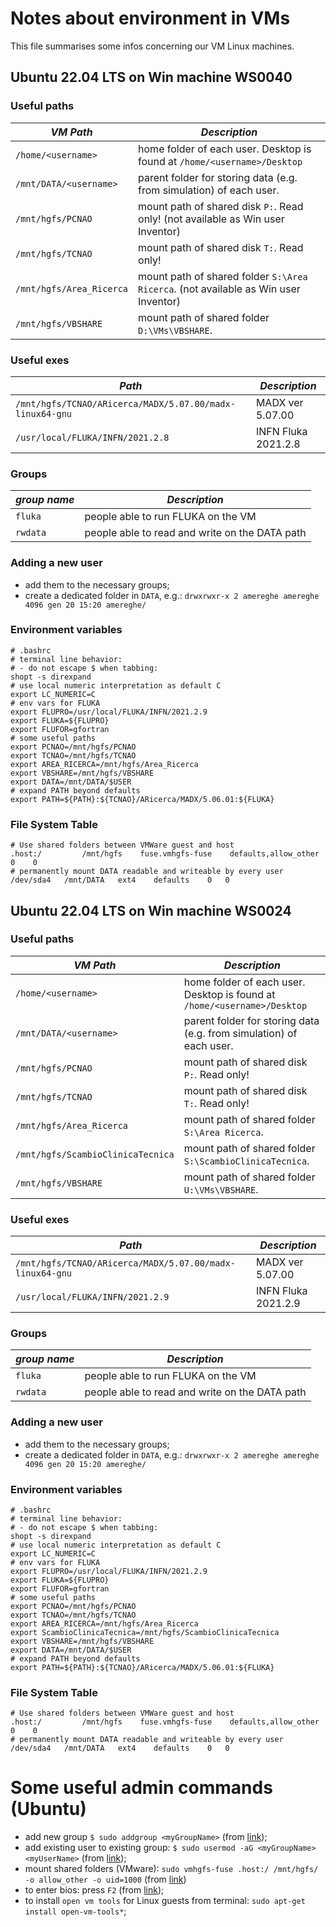# Notes about environment in VMs
This file summarises some infos concerning our VM Linux machines.

## Ubuntu 22.04 LTS on Win machine WS0040
### Useful paths
| *VM Path* | *Description* | 
| --- | --- |
| `/home/<username>` | home folder of each user. Desktop is found at `/home/<username>/Desktop` |
| `/mnt/DATA/<username>` | parent folder for storing data (e.g. from simulation) of each user. |
| `/mnt/hgfs/PCNAO` | mount path of shared disk `P:`. Read only! (not available as Win user Inventor) |
| `/mnt/hgfs/TCNAO` | mount path of shared disk `T:`. Read only! |
| `/mnt/hgfs/Area_Ricerca` | mount path of shared folder `S:\Area Ricerca`. (not available as Win user Inventor) |
| `/mnt/hgfs/VBSHARE` | mount path of shared folder `D:\VMs\VBSHARE`. |

### Useful exes
| *Path* | *Description* | 
| --- | --- |
| `/mnt/hgfs/TCNAO/ARicerca/MADX/5.07.00/madx-linux64-gnu` | MADX ver 5.07.00 |
| `/usr/local/FLUKA/INFN/2021.2.8` | INFN Fluka 2021.2.8 |

### Groups
| *group name* | *Description* |
| --- | --- |
| `fluka` | people able to run FLUKA on the VM |
| `rwdata` | people able to read and write on the DATA path |

### Adding a new user
* add them to the necessary groups;
* create a dedicated folder in `DATA`, e.g.: `drwxrwxr-x 2 amereghe amereghe  4096 gen 20 15:20 amereghe/`

### Environment variables
```
# .bashrc
# terminal line behavior:
# - do not escape $ when tabbing:
shopt -s direxpand
# use local numeric interpretation as default C
export LC_NUMERIC=C
# env vars for FLUKA
export FLUPRO=/usr/local/FLUKA/INFN/2021.2.9
export FLUKA=${FLUPRO}
export FLUFOR=gfortran
# some useful paths
export PCNAO=/mnt/hgfs/PCNAO
export TCNAO=/mnt/hgfs/TCNAO
export AREA_RICERCA=/mnt/hgfs/Area_Ricerca
export VBSHARE=/mnt/hgfs/VBSHARE
export DATA=/mnt/DATA/$USER
# expand PATH beyond defaults
export PATH=${PATH}:${TCNAO}/ARicerca/MADX/5.06.01:${FLUKA}
```

### File System Table
```
# Use shared folders between VMWare guest and host
.host:/         /mnt/hgfs    fuse.vmhgfs-fuse    defaults,allow_other     0    0
# permanently mount DATA readable and writeable by every user
/dev/sda4	/mnt/DATA	ext4	defaults	0	0
```

## Ubuntu 22.04 LTS on Win machine WS0024
### Useful paths
| *VM Path* | *Description* | 
| --- | --- |
| `/home/<username>` | home folder of each user. Desktop is found at `/home/<username>/Desktop` |
| `/mnt/DATA/<username>` | parent folder for storing data (e.g. from simulation) of each user. |
| `/mnt/hgfs/PCNAO` | mount path of shared disk `P:`. Read only! |
| `/mnt/hgfs/TCNAO` | mount path of shared disk `T:`. Read only! |
| `/mnt/hgfs/Area_Ricerca` | mount path of shared folder `S:\Area Ricerca`. |
| `/mnt/hgfs/ScambioClinicaTecnica` | mount path of shared folder `S:\ScambioClinicaTecnica`. |
| `/mnt/hgfs/VBSHARE` | mount path of shared folder `U:\VMs\VBSHARE`. |

### Useful exes
| *Path* | *Description* | 
| --- | --- |
| `/mnt/hgfs/TCNAO/ARicerca/MADX/5.07.00/madx-linux64-gnu` | MADX ver 5.07.00 |
| `/usr/local/FLUKA/INFN/2021.2.9` | INFN Fluka 2021.2.9 |

### Groups
| *group name* | *Description* |
| --- | --- |
| `fluka` | people able to run FLUKA on the VM |
| `rwdata` | people able to read and write on the DATA path |

### Adding a new user
* add them to the necessary groups;
* create a dedicated folder in `DATA`, e.g.: `drwxrwxr-x 2 amereghe amereghe  4096 gen 20 15:20 amereghe/`

### Environment variables
```
# .bashrc
# terminal line behavior:
# - do not escape $ when tabbing:
shopt -s direxpand
# use local numeric interpretation as default C
export LC_NUMERIC=C
# env vars for FLUKA
export FLUPRO=/usr/local/FLUKA/INFN/2021.2.9
export FLUKA=${FLUPRO}
export FLUFOR=gfortran
# some useful paths
export PCNAO=/mnt/hgfs/PCNAO
export TCNAO=/mnt/hgfs/TCNAO
export AREA_RICERCA=/mnt/hgfs/Area_Ricerca
export ScambioClinicaTecnica=/mnt/hgfs/ScambioClinicaTecnica
export VBSHARE=/mnt/hgfs/VBSHARE
export DATA=/mnt/DATA/$USER
# expand PATH beyond defaults
export PATH=${PATH}:${TCNAO}/ARicerca/MADX/5.06.01:${FLUKA}
```

### File System Table
```
# Use shared folders between VMWare guest and host
.host:/         /mnt/hgfs    fuse.vmhgfs-fuse    defaults,allow_other     0    0
# permanently mount DATA readable and writeable by every user
/dev/sda4	/mnt/DATA	ext4	defaults	0	0
```

# Some useful admin commands (Ubuntu)
* add new group `$ sudo addgroup <myGroupName>`  (from [link](https://subscription.packtpub.com/book/networking-&-servers/9781785883064/1/ch01lvl1sec12/creating-a-group));
* add existing user to existing group: `$ sudo usermod -aG <myGroupName> <myUserName>` (from [link](https://www.howtogeek.com/50787/add-a-user-to-a-group-or-second-group-on-linux/));
* mount shared folders (VMware):
`sudo vmhgfs-fuse .host:/ /mnt/hgfs/ -o allow_other -o uid=1000` (from [link](https://askubuntu.com/questions/29284/how-do-i-mount-shared-folders-in-ubuntu-using-vmware-tools))
* to enter bios: press `F2` (from [link](https://www.xmodulo.com/how-to-change-the-boot-order-of-guest-vm-on-vmware-player.html));
* to install `open vm tools` for Linux guests from terminal: `sudo apt-get install open-vm-tools*`;

